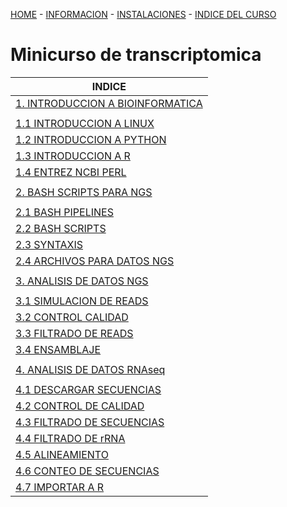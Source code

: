 
[HOME](README.md) - [INFORMACION](README.md#organizador) - [INSTALACIONES](materiales.md) - [INDICE DEL CURSO](Indice.md)

# Minicurso de transcriptomica

|INDICE                                            |
|-------------------------------------------------|
|[1. INTRODUCCION A BIOINFORMATICA](1-3Linux.md)  |
||
|[1.1 INTRODUCCION A LINUX](1-3Linux.md#bash-pipelines)   |
|[1.2 INTRODUCCION A PYTHON](1-3Linux.md#python-scripts)   |
|[1.3 INTRODUCCION A R ](1-3Linux.md#r-scripts)   |
|[1.4 ENTREZ NCBI PERL](1-3Linux.md#entrez-ncbi-perl)   |
||
|[2. BASH SCRIPTS PARA NGS](4-6Linux.md)  |
||
|[2.1 BASH PIPELINES](4-6Linux.md#bash-pipelines)  |
|[2.2 BASH SCRIPTS](4-6Linux.md#bash-scripts)  |
|[2.3 SYNTAXIS](4-6Linux.md#syntaxis)  |
|[2.4 ARCHIVOS PARA DATOS NGS](4-6Linux.md#archivos-para-datos-ngs)  |
||
|[3. ANALISIS DE DATOS NGS](NGSLinux.md)  |
||
|[3.1 SIMULACION DE READS](NGSLinux.md#simulacion-de-reads)  |
|[3.2 CONTROL CALIDAD](NGSLinux.md#control-calidad)  |
|[3.3 FILTRADO DE READS](NGSLinux.md#filtrado-de-reads)  |
|[3.4 ENSAMBLAJE](NGSLinux.md#ensamblaje)  |
||
|[4. ANALISIS DE DATOS RNAseq](transcriptomic.md)|  
||
|[4.1 DESCARGAR SECUENCIAS](transcriptomic.md#descargar-secuencias)|
|[4.2 CONTROL DE CALIDAD](transcriptomic.md#control-de-calidad)|
|[4.3 FILTRADO DE SECUENCIAS](transcriptomic.md#filtrado-de-secuencias)|
|[4.4 FILTRADO DE rRNA](transcriptomic.md#filtrado-de-rrna)|
|[4.5 ALINEAMIENTO](transcriptomic.md#alineamiento)|
|[4.6 CONTEO DE SECUENCIAS](transcriptomic.md#conteo-de-secuencias)|
|[4.7 IMPORTAR A R](transcriptomic.md#importar-a-r)|

